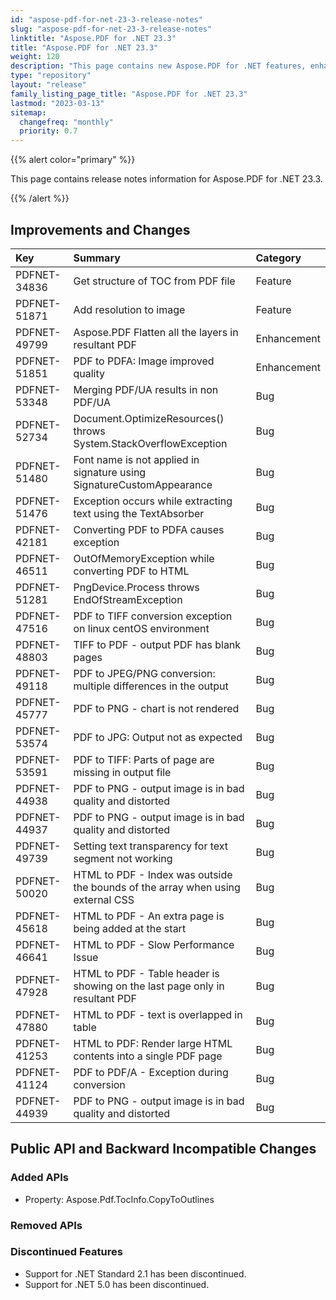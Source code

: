 ```yaml
---
id: "aspose-pdf-for-net-23-3-release-notes"
slug: "aspose-pdf-for-net-23-3-release-notes"
linktitle: "Aspose.PDF for .NET 23.3"
title: "Aspose.PDF for .NET 23.3"
weight: 120
description: "This page contains new Aspose.PDF for .NET features, enhancement, and bug fixes in 2023, version 23.3."
type: "repository"
layout: "release"
family_listing_page_title: "Aspose.PDF for .NET 23.3"
lastmod: "2023-03-13"
sitemap:
  changefreq: "monthly"
  priority: 0.7
---
```


{{% alert color="primary" %}}

This page contains release notes information for Aspose.PDF for .NET 23.3.

{{% /alert %}}

## Improvements and Changes

|**Key**|**Summary**|**Category**|
| :- | :- | :- |
|PDFNET-34836|Get structure of TOC from PDF file|Feature|
|PDFNET-51871|Add resolution to image|Feature|
|PDFNET-49799|Aspose.PDF Flatten all the layers in resultant PDF|Enhancement|
|PDFNET-51851|PDF to PDFA: Image improved quality|Enhancement|
|PDFNET-53348|Merging PDF/UA results in non PDF/UA|Bug|
|PDFNET-52734|Document.OptimizeResources() throws System.StackOverflowException|Bug|
|PDFNET-51480|Font name is not applied in signature using SignatureCustomAppearance|Bug|
|PDFNET-51476|Exception occurs while extracting text using the TextAbsorber|Bug|
|PDFNET-42181|Converting PDF to PDFA causes exception|Bug|
|PDFNET-46511|OutOfMemoryException while converting PDF to HTML|Bug|
|PDFNET-51281|PngDevice.Process throws  EndOfStreamException|Bug|
|PDFNET-47516|PDF to TIFF conversion exception on linux centOS environment|Bug|
|PDFNET-48803|TIFF to PDF - output PDF has blank pages|Bug|
|PDFNET-49118|PDF to JPEG/PNG conversion: multiple differences in the output|Bug|
|PDFNET-45777|PDF to PNG - chart is not rendered|Bug|
|PDFNET-53574|PDF to JPG: Output not as expected|Bug|
|PDFNET-53591|PDF to TIFF: Parts of page are missing in output file|Bug|
|PDFNET-44938|PDF to PNG - output image is in bad quality and distorted|Bug|
|PDFNET-44937|PDF to PNG - output image is in bad quality and distorted|Bug|
|PDFNET-49739|Setting text transparency for text segment not working|Bug|
|PDFNET-50020|HTML to PDF - Index was outside the bounds of the array when using external CSS|Bug|
|PDFNET-45618|HTML to PDF - An extra page is being added at the start|Bug|
|PDFNET-46641|HTML to PDF - Slow Performance Issue|Bug|
|PDFNET-47928|HTML to PDF - Table header is showing on the last page only in resultant PDF|Bug|
|PDFNET-47880|HTML to PDF - text is overlapped in table|Bug|
|PDFNET-41253|HTML to PDF: Render large HTML contents into a single PDF page|Bug|
|PDFNET-41124|PDF to PDF/A - Exception during conversion|Bug|
|PDFNET-44939|PDF to PNG - output image is in bad quality and distorted|Bug|

## Public API and Backward Incompatible Changes

### Added APIs
* Property: Aspose.Pdf.TocInfo.CopyToOutlines

### Removed APIs

### Discontinued Features
 * Support for .NET Standard 2.1 has been discontinued.
 * Support for .NET 5.0 has been discontinued.
